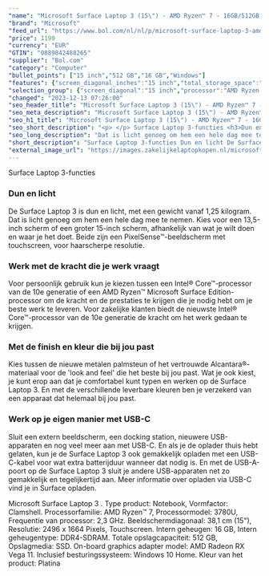 ```yaml
---
"name": "Microsoft Surface Laptop 3 (15\") - AMD Ryzen™ 7 - 16GB/512GB - Platina"
"brand": "Microsoft"
"feed_url": "https://www.bol.com/nl/nl/p/microsoft-surface-laptop-3-amd-ryzen-7-16gb-512gb-platina/9300000045011249"
"price": 1199
"currency": "EUR"
"GTIN": "0889842488265"
"supplier": "Bol.com"
"category": "Computer"
"bullet_points": ["15 inch","512 GB","16 GB","Windows"]
"features": {"screen_diagonal_inches":"15 inch","total_storage_space":"512 GB","memory_size":"16 GB","operating_system":"Windows"}
"selection_group": {"screen_diagonal":"15 inch","processor":"AMD Ryzen 7","changed_price_past_3_days":false,"product_family":"Surface"}
"changed": "2023-12-13 07:26:00"
"seo_header_title": "Microsoft Surface Laptop 3 (15\") - AMD Ryzen™ 7 - 16GB/512GB - Platina"
"seo_meta_description": "Microsoft Surface Laptop 3 (15\") - AMD Ryzen™ 7 - 16GB/512GB - Platina"
"seo_h1_title": "Microsoft Surface Laptop 3 (15\") - AMD Ryzen™ 7 - 16GB/512GB - Platina"
"seo_short_description": "<p> </p> Surface Laptop 3-functies <h3>Dun en licht</h3> <p>De Surface Laptop 3 is dun en licht, met een gewicht vanaf 1,25 kilogram."
"seo_long_description": "Dat is licht genoeg om hem een hele dag mee te nemen. Kies voor een 13,5-inch scherm of een groter 15-inch scherm, afhankelijk van wat je wilt doen en waar je het doet. Beide zijn een PixelSense™-beeldscherm met touchscreen, voor haarscherpe resolutie. </p> <h3>Werk met de kracht die je werk vraagt</h3> <p>Voor persoonlijk gebruik kun je kiezen tussen een Intel® Core™-processor van de 10e generatie of een AMD Ryzen™ Microsoft Surface Edition-processor om de kracht en de prestaties te krijgen die je nodig hebt om je beste werk te leveren. Voor zakelijke klanten biedt de nieuwste Intel® Core™-processor van de 10e generatie de kracht om het werk gedaan te krijgen. </p> <h3>Met de finish en kleur die bij jou past</h3> <p>Kies tussen de nieuwe metalen palmsteun of het vertrouwde Alcantara®-materiaal voor de 'look and feel' die het beste bij jou past. Wat je ook kiest, je kunt erop aan dat je comfortabel kunt typen en werken op de Surface Laptop 3. En met de verschillende leverbare kleuren ben je verzekerd van een apparaat dat helemaal bij jou past. </p> <h3>Werk op je eigen manier met USB-C</h3> <p>Sluit een extern beeldscherm, een docking station, nieuwere USB-apparaten en nog veel meer aan met USB-C. En als je de oplader thuis hebt gelaten, kun je de Surface Laptop 3 ook gemakkelijk opladen met een USB-C-kabel voor wat extra batterijduur wanneer dat nodig is. En met de USB-A-poort op de Surface Laptop 3 sluit je andere USB-apparaten net zo gemakkelijk en tegelijkertijd aan. Meer informatie over opladen via USB-C vind je in Surface opladen. </p> <p>Microsoft Surface Laptop 3 . Type product: Notebook, Vormfactor: Clamshell. Processorfamilie: AMD Ryzen™ 7, Processormodel: 3780U, Frequentie van processor: 2,3 GHz. Beeldschermdiagonaal: 38,1 cm (15\"), Resolutie: 2496 x 1664 Pixels, Touchscreen. Intern geheugen: 16 GB, Intern geheugentype: DDR4-SDRAM. Totale opslagcapaciteit: 512 GB, Opslagmedia: SSD. On-board graphics adapter model: AMD Radeon RX Vega 11. Inclusief besturingssysteem: Windows 10 Home. Kleur van het product: Platina</p>"
"short_description": "Surface Laptop 3-functies Dun en licht De Surface Laptop 3 is dun en licht, met een gewicht vanaf 1,25 kilogram. Dat is licht genoeg om hem een hele dag mee te nemen. Kies voor een 13,5-inch scherm of een groter 15-inch scherm, afhankelijk van wat je wilt doen en waar je het doet. Beide zijn een PixelSense™-beeldscherm met touchscreen, voor haarscherpe resolutie. Werk met de kracht die je werk vraagt Voor persoonlijk gebruik kun je kiezen tussen een Intel® Core™-processor van de 10e generatie of een AMD Ryzen™ Microsoft Surface Edition-processor om de kracht en de prestaties te krijgen die je nodig hebt om je beste werk te leveren. Voor zakelijke klanten biedt de nieuwste Intel® Core™-processor van de 10e generatie de kracht om het werk gedaan te krijgen. Met de finish en kleur die bij jou past Kies tussen de nieuwe metalen palmsteun of het vertrouwde Alcantara®-materiaal voor de 'look and feel' die het beste bij jou past. Wat je ook kiest, je kunt erop aan dat je comfortabel kunt typen en werken op de Surface Laptop 3. En met de verschillende leverbare kleuren ben je verzekerd van een apparaat dat helemaal bij jou past. Werk op je eigen manier met USB-C Sluit een extern beeldscherm, een docking station, nieuwere USB-apparaten en nog veel meer aan met USB-C. En als je de oplader thuis hebt gelaten, kun je de Surface Laptop 3 ook gemakkelijk opladen met een USB-C-kabel voor wat extra batterijduur wanneer dat nodig is. En met de USB-A-poort op de Surface Laptop 3 sluit je andere USB-apparaten net zo gemakkelijk en tegelijkertijd aan. Meer informatie over opladen via USB-C vind je in Surface opladen. Microsoft Surface Laptop 3 . Type product: Notebook, Vormfactor: Clamshell. Processorfamilie: AMD Ryzen™ 7, Processormodel: 3780U, Frequentie van processor: 2,3 GHz. Beeldschermdiagonaal: 38,1 cm (15\"), Resolutie: 2496 x 1664 Pixels, Touchscreen. Intern geheugen: 16 GB, Intern geheugentype: DDR4-SDRAM. Totale opslagcapaciteit: 512 GB, Opslagmedia: SSD. On-board graphics adapter model: AMD Radeon RX Vega 11. Inclusief besturingssysteem: Windows 10 Home. Kleur van het product: Platina"
"external_image_url": "https://images.zakelijkelaptopkopen.nl/microsoft-surface-laptop-3-amd-ryzen-7-16gb-512gb-platina.webp"
---
```


<p> </p> Surface Laptop 3-functies <h3>Dun en licht</h3> <p>De Surface Laptop 3 is dun en licht, met een gewicht vanaf 1,25 kilogram. Dat is licht genoeg om hem een hele dag mee te nemen. Kies voor een 13,5-inch scherm of een groter 15-inch scherm, afhankelijk van wat je wilt doen en waar je het doet. Beide zijn een PixelSense™-beeldscherm met touchscreen, voor haarscherpe resolutie.</p> <h3>Werk met de kracht die je werk vraagt</h3> <p>Voor persoonlijk gebruik kun je kiezen tussen een Intel® Core™-processor van de 10e generatie of een AMD Ryzen™ Microsoft Surface Edition-processor om de kracht en de prestaties te krijgen die je nodig hebt om je beste werk te leveren. Voor zakelijke klanten biedt de nieuwste Intel® Core™-processor van de 10e generatie de kracht om het werk gedaan te krijgen.</p> <h3>Met de finish en kleur die bij jou past</h3> <p>Kies tussen de nieuwe metalen palmsteun of het vertrouwde Alcantara®-materiaal voor de 'look and feel' die het beste bij jou past. Wat je ook kiest, je kunt erop aan dat je comfortabel kunt typen en werken op de Surface Laptop 3. En met de verschillende leverbare kleuren ben je verzekerd van een apparaat dat helemaal bij jou past.</p> <h3>Werk op je eigen manier met USB-C</h3> <p>Sluit een extern beeldscherm, een docking station, nieuwere USB-apparaten en nog veel meer aan met USB-C. En als je de oplader thuis hebt gelaten, kun je de Surface Laptop 3 ook gemakkelijk opladen met een USB-C-kabel voor wat extra batterijduur wanneer dat nodig is. En met de USB-A-poort op de Surface Laptop 3 sluit je andere USB-apparaten net zo gemakkelijk en tegelijkertijd aan. Meer informatie over opladen via USB-C vind je in Surface opladen.</p> <p>Microsoft Surface Laptop 3 . Type product: Notebook, Vormfactor: Clamshell. Processorfamilie: AMD Ryzen™ 7, Processormodel: 3780U, Frequentie van processor: 2,3 GHz. Beeldschermdiagonaal: 38,1 cm (15"), Resolutie: 2496 x 1664 Pixels, Touchscreen. Intern geheugen: 16 GB, Intern geheugentype: DDR4-SDRAM. Totale opslagcapaciteit: 512 GB, Opslagmedia: SSD. On-board graphics adapter model: AMD Radeon RX Vega 11. Inclusief besturingssysteem: Windows 10 Home. Kleur van het product: Platina</p>